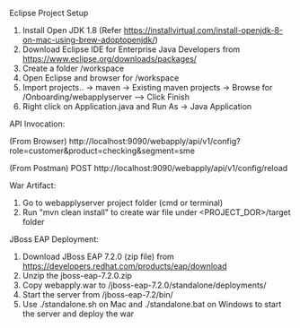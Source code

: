 Eclipse Project Setup

1. Install Open JDK 1.8 (Refer https://installvirtual.com/install-openjdk-8-on-mac-using-brew-adoptopenjdk/)
2. Download Eclipse IDE for Enterprise Java Developers from https://www.eclipse.org/downloads/packages/
3. Create a folder /workspace
4. Open Eclipse and browser for /workspace
5. Import projects.. -> maven -> Existing maven projects -> Browse for /Onboarding/webapplyserver --> Click Finish
6. Right click on Application.java and Run As -> Java Application

API Invocation:

(From Browser) http://localhost:9090/webapply/api/v1/config?role=customer&product=checking&segment=sme

(From Postman) POST http://localhost:9090/webapply/api/v1/config/reload

War Artifact:
1. Go to webapplyserver project folder (cmd or terminal)
2. Run "mvn clean install" to create war file under <PROJECT_DOR>/target folder

JBoss EAP Deployment:
1. Download JBoss EAP 7.2.0 (zip file) from https://developers.redhat.com/products/eap/download
2. Unzip the jboss-eap-7.2.0.zip
3. Copy webapply.war to /jboss-eap-7.2.0/standalone/deployments/
4. Start the server from /jboss-eap-7.2/bin/ 
5. Use ./standalone.sh on Mac and ./standalone.bat on Windows to start the server and deploy the war

